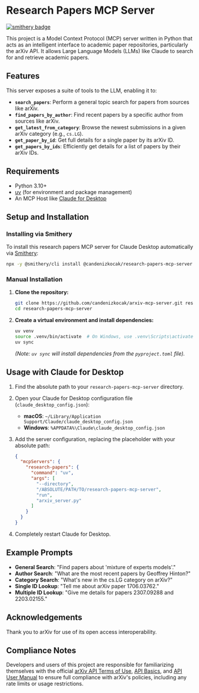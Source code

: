 # Research Papers MCP Server

[![smithery badge](https://smithery.ai/badge/@candenizkocak/research-papers-mcp-server)](https://smithery.ai/server/@candenizkocak/research-papers-mcp-server)

This project is a Model Context Protocol (MCP) server written in Python that acts as an intelligent interface to academic paper repositories, particularly the arXiv API. It allows Large Language Models (LLMs) like Claude to search for and retrieve academic papers.

## Features

This server exposes a suite of tools to the LLM, enabling it to:

-   **`search_papers`**: Perform a general topic search for papers from sources like arXiv.
-   **`find_papers_by_author`**: Find recent papers by a specific author from sources like arXiv.
-   **`get_latest_from_category`**: Browse the newest submissions in a given arXiv category (e.g., `cs.LG`).
-   **`get_paper_by_id`**: Get full details for a single paper by its arXiv ID.
-   **`get_papers_by_ids`**: Efficiently get details for a list of papers by their arXiv IDs.

## Requirements

-   Python 3.10+
-   [uv](https://github.com/astral-sh/uv) (for environment and package management)
-   An MCP Host like [Claude for Desktop](https://www.claude.ai/download)

## Setup and Installation

### Installing via Smithery

To install this research papers MCP server for Claude Desktop automatically via [Smithery](https://smithery.ai/server/@candenizkocak/research-papers-mcp-server):

```bash
npx -y @smithery/cli install @candenizkocak/research-papers-mcp-server --client claude
```

### Manual Installation

1.  **Clone the repository:**
    ```bash
    git clone https://github.com/candenizkocak/arxiv-mcp-server.git research-papers-mcp-server
    cd research-papers-mcp-server
    ```

2.  **Create a virtual environment and install dependencies:**
    ```bash
    uv venv
    source .venv/bin/activate  # On Windows, use .venv\Scripts\activate
    uv sync
    ```
    *(Note: `uv sync` will install dependencies from the `pyproject.toml` file).*

## Usage with Claude for Desktop

1.  Find the absolute path to your `research-papers-mcp-server` directory.

2.  Open your Claude for Desktop configuration file (`claude_desktop_config.json`):
    -   **macOS**: `~/Library/Application Support/Claude/claude_desktop_config.json`
    -   **Windows**: `%APPDATA%\Claude\claude_desktop_config.json`

3.  Add the server configuration, replacing the placeholder with your absolute path:

    ```json
    {
      "mcpServers": {
        "research-papers": {
          "command": "uv",
          "args": [
            "--directory",
            "/ABSOLUTE/PATH/TO/research-papers-mcp-server",
            "run",
            "arxiv_server.py"
          ]
        }
      }
    }
    ```

4.  Completely restart Claude for Desktop.

## Example Prompts

-   **General Search**: "Find papers about 'mixture of experts models'."
-   **Author Search**: "What are the most recent papers by Geoffrey Hinton?"
-   **Category Search**: "What's new in the cs.LG category on arXiv?"
-   **Single ID Lookup**: "Tell me about arXiv paper 1706.03762."
-   **Multiple ID Lookup**: "Give me details for papers 2307.09288 and 2203.02155."

## Acknowledgements

Thank you to arXiv for use of its open access interoperability.

## Compliance Notes

Developers and users of this project are responsible for familiarizing themselves with the official [arXiv API Terms of Use](https://arxiv.org/help/api/tou.html), [API Basics](https://arxiv.org/help/api/basics.html), and [API User Manual](https://arxiv.org/help/api/user-manual.html) to ensure full compliance with arXiv's policies, including any rate limits or usage restrictions.